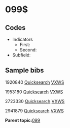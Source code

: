 # 099$

## Codes

-   Indicators
    -   First:
    -   Second:
-   Subfield:

## Sample bibs

1920840 [Quicksearch](https://search.library.yale.edu/catalog/1920840) [VXWS](http://prodorbis.library.yale.edu:7014/vxws/GetHoldingsService?bibId=1920840)

1953180 [Quicksearch](https://search.library.yale.edu/catalog/1953180) [VXWS](http://prodorbis.library.yale.edu:7014/vxws/GetHoldingsService?bibId=1953180)

2723330 [Quicksearch](https://search.library.yale.edu/catalog/2723330) [VXWS](http://prodorbis.library.yale.edu:7014/vxws/GetHoldingsService?bibId=2723330)

2941879 [Quicksearch](https://search.library.yale.edu/catalog/2941879) [VXWS](http://prodorbis.library.yale.edu:7014/vxws/GetHoldingsService?bibId=2941879)

**Parent topic:**[099](../../tags/099/099.md)

